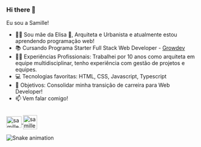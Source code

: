 ### Hi there 👋

<p> Eu sou a Samille!</p>

- 🙋‍♀️ Sou mãe da Elisa 👶, Arquiteta e Urbanista e atualmente estou aprendendo programação web!
- 📚 Cursando Programa Starter Full Stack Web Developer - <a href="https://www.growdev.com.br/" target="_blank" rel="noopener noreferrer">Growdev</a>
- 👩‍💻 Experiências Profissionais: Trabalhei por 10 anos como arquiteta em equipe multidisciplinar, tenho experiência com gestão de projetos e equipes.  
- 💻 Tecnologias favoritas: HTML, CSS, Javascript, Typescript
- 🎯 Objetivos: Consolidar minha transição de carreira para Web Developer!
- 📫 Vem falar comigo! 
    
##

<p align="left">
  <a href="https://www.linkedin.com/in/samillemachado/" target="blank"><img align="center"
      src="https://raw.githubusercontent.com/rahuldkjain/github-profile-readme-generator/master/src/images/icons/Social/linked-in-alt.svg"
      alt="samille-machado linkedin" height="30" width="40" />
  </a> 
  <a href="mailto:samillebmachado@gmail.com" target="blank"><img align="center"
      src="https://cdn.icon-icons.com/icons2/2631/PNG/512/gmail_new_logo_icon_159149.png"
      alt="samille-machado gmail" height="37" width="37" />
  </a> 
  
  
  ![Snake animation](https://github.com/samillemachado/samillemachado/blob/output/github-contribution-grid-snake.svg)
</div>
